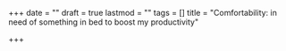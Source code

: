 +++
date = ""
draft = true
lastmod = ""
tags = []
title = "Comfortability: in need of something in bed to boost my productivity"

+++

